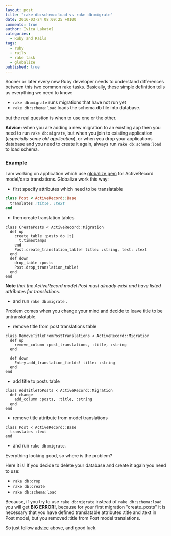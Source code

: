 ```yaml
---
layout: post
title: "rake db:schema:load vs rake db:migrate"
date: 2016-03-24 08:09:25 +0100
comments: true
author: Ivica Lakatoš
categories:
  - Ruby and Rails
tags:
  - ruby
  - rails
  - rake task
  - globalize
published: true
---
```


Sooner or later every new Ruby developer needs to understand  differences between this two common rake tasks. Basically, these simple definition tells us everything we need to know:

+ `rake db:migrate` runs migrations that have not run yet
+ `rake db:schema:load` loads the schema.db file into database.

but the real question is when to use one or the other.

**Advice:** <a id="advice"></a> when you are adding a new migration to an existing app then you need to run `rake db:migrate`, but when you join to existing application (_especially some old application_), or when you drop your applications database and you need to create it again, always run `rake db:schema:load` to load schema.

### Example

I am working on application which use [globalize gem](https://github.com/globalize/globalize) for ActiveRecord model/data translations. Globalize work this way:

+ first specify attributes which need to be translatable

``` ruby
class Post < ActiveRecord::Base
  translates :title, :text
end
```
<!--more-->

+ then create translation tables

```
class CreatePosts < ActiveRecord::Migration
  def up
    create_table :posts do |t|
      t.timestamps
    end
    Post.create_translation_table! title: :string, text: :text
  end
  def down
    drop_table :posts
    Post.drop_translation_table!
  end
end
```
**Note** _that the ActiveRecord model Post must already exist and have listed attributes for translations_.

+ and run `rake db:migrate` .

Problem comes when you change your mind and decide to leave title to be untranslatable. 

+ remove title from post translations table

```
class RemoveTitleFromPostTranslations < ActiveRecord::Migration
  def up
    remove_column :post_translations, :title, :string
  end

  def down
    Entry.add_translation_fields! title: :string
  end
end
```
+ add title to posts table

```
class AddTitleToPosts < ActiveRecord::Migration
  def change
    add_column :posts, :title, :string
  end
end
```
+ remove title attribute from model translations

```
class Post < ActiveRecord::Base
  translates :text
end
```
+ and run `rake db:migrate`.

Everything looking good, so where is the problem?

Here it is! If you decide to delete your database and create it again you need to use:

+ `rake db:drop`
+ `rake db:create`
+ `rake db:schema:load`

Because, if you try to use `rake db:migrate` instead of `rake db:schema:load` you will get **BIG ERROR!**, because for your first migration "create_posts" it is necessary that you have defined translatable attributes :title and :text in Post model, but you removed :title from Post model translations.

So just follow [advice](#advice) above, and good luck.
